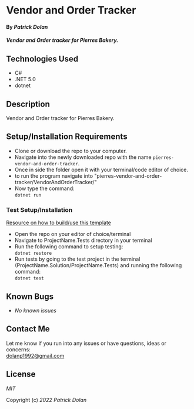 # Vendor and Order Tracker

#### By _**Patrick Dolan**_

#### _Vendor and Order tracker for Pierres Bakery._

<!-- ## Github Pages Link

[TITLE HERE Github Pages](GitHub Pages link here) -->

## Technologies Used

* C#
* .NET 5.0
* dotnet

## Description

Vendor and Order tracker for Pierres Bakery.

## Setup/Installation Requirements

* Clone or download the repo to your computer.
* Navigate into the newly downloaded repo with the name <code>pierres-vendor-and-order-tracker</code>.
* Once in side the folder open it with your terminal/code editor of choice.
* to run the program navigate into "pierres-vendor-and-order-tracker/VendorAndOrderTracker/"
* Now type the command: <br><code>dotnet run</code>

### Test Setup/Installation
[Resource on how to build/use this template](https://www.learnhowtoprogram.com/c-and-net-part-time/test-driven-development-with-c/mstest-configuration-quick-reference)

* Open the repo on your editor of choice/terminal
* Navigate to ProjectName.Tests directory in your terminal
* Run the following command to setup testing:  
<code>dotnet restore</code>
* Run tests by going to the test project in the terminal (ProjectName.Solution/ProjectName.Tests) and running the following command:  
<code>dotnet test</code>  

## Known Bugs

* _No known issues_

## Contact Me

Let me know if you run into any issues or have questions, ideas or concerns:  
dolanp1992@gmail.com

## License

_MIT_

Copyright (c) _2022_ _Patrick Dolan_